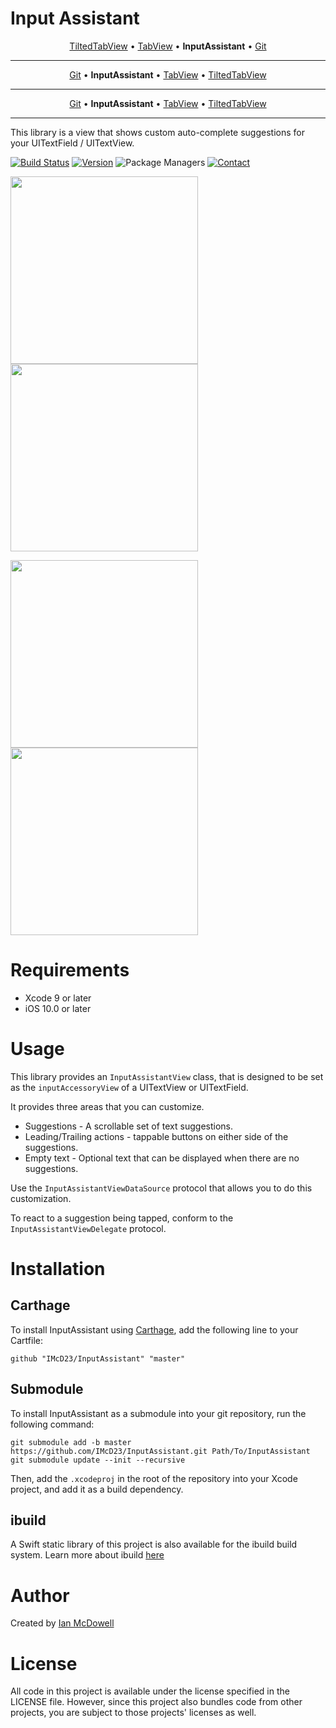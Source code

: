 # Input Assistant

<p align="center">
  <a href="https://github.com/IMcD23/TiltedTabView">TiltedTabView</a> &bull;
  <a href="https://github.com/IMcD23/TabView">TabView</a> &bull;
  <b>InputAssistant</b> &bull;
  <a href="https://github.com/IMcD23/Git">Git</a>
</p>

--------

<p align="center">
  <a href="https://github.com/IMcD23/Git">Git</a> &bull;
  <b>InputAssistant</b> &bull;
  <a href="https://github.com/IMcD23/TabView">TabView</a> &bull;
  <a href="https://github.com/IMcD23/TiltedTabView">TiltedTabView</a>
</p>

--------

<p align="center">
  <a href="https://github.com/IMcD23/Git">Git</a> &bull;
  <b>InputAssistant</b> &bull;
  <a href="https://github.com/IMcD23/TabView">TabView</a> &bull;
  <a href="https://github.com/IMcD23/TiltedTabView">TiltedTabView</a>
</p>

--------

This library is a view that shows custom auto-complete suggestions for your UITextField / UITextView.

[![Build Status](http://img.shields.io/travis/IMcD23/InputAssistant.svg)](https://travis-ci.org/IMcD23/InputAssistant)
[![Version](https://img.shields.io/github/release/IMcD23/InputAssistant.svg)](https://github.com/IMcD23/InputAssistant/releases/latest)
![Package Managers](https://img.shields.io/badge/supports-Carthage-orange.svg)
[![Contact](https://img.shields.io/badge/contact-%40ian__mcdowell-3a8fc1.svg)](https://twitter.com/ian_mcdowell)

<img src="Resources/Keyboard.png" height="300">
<img src="Resources/Keyboard_iPad.png" height="300">

<img src="Resources/Keyboard.png" height="300"> <img src="Resources/Keyboard_iPad.png" height="300"> 

# Requirements

* Xcode 9 or later
* iOS 10.0 or later

# Usage

This library provides an `InputAssistantView` class, that is designed to be set as the `inputAccessoryView` of a UITextView or UITextField.

It provides three areas that you can customize.
- Suggestions - A scrollable set of text suggestions.
- Leading/Trailing actions - tappable buttons on either side of the suggestions.
- Empty text - Optional text that can be displayed when there are no suggestions.

Use the `InputAssistantViewDataSource` protocol that allows you to do this customization.

To react to a suggestion being tapped, conform to the `InputAssistantViewDelegate` protocol.

# Installation

## Carthage
To install InputAssistant using [Carthage](https://github.com/Carthage/Carthage), add the following line to your Cartfile:

```
github "IMcD23/InputAssistant" "master"
```

## Submodule
To install InputAssistant as a submodule into your git repository, run the following command:

```
git submodule add -b master https://github.com/IMcD23/InputAssistant.git Path/To/InputAssistant
git submodule update --init --recursive
```

Then, add the `.xcodeproj` in the root of the repository into your Xcode project, and add it as a build dependency.

## ibuild
A Swift static library of this project is also available for the ibuild build system. Learn more about ibuild [here](https://github.com/IMcD23/ibuild)

# Author
Created by [Ian McDowell](https://ianmcdowell.net)

# License
All code in this project is available under the license specified in the LICENSE file. However, since this project also bundles code from other projects, you are subject to those projects' licenses as well.
